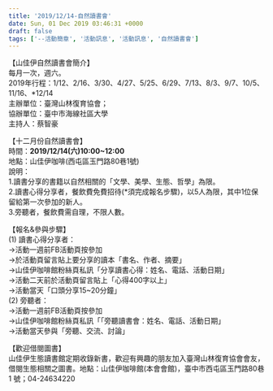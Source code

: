 ```yaml
---
title: '2019/12/14-自然讀書會'
date: Sun, 01 Dec 2019 03:46:31 +0000
draft: false
tags: ['--活動簡章', '活動訊息', '活動訊息', '自然讀書會']
---
```


【山佳伊自然讀書會簡介】  
每月一次，週六。  
2019年行程：1/12、2/16、3/30、4/27、5/25、6/29、7/13、8/3、9/7、10/5、11/16、\*12/14  
主辦單位：臺灣山林復育協會；  
協辦單位：臺中市海線社區大學  
主持人：蔡智豪

【十二月份自然讀書會】  
時間：**2019/12/14(六)10:00~12:00**  
地點：山佳伊咖啡(西屯區玉門路80巷1號)  
說明：  
1.讀書分享的書籍以自然相關的「文學、美學、生態、哲學」為限。  
2.讀書心得分享者，餐飲費免費招待(\*須完成報名步驟)，以5人為限，其中1位保留給第一次參加的新人。  
3.旁聽者，餐飲費需自理，不限人數。

【報名&參與步驟】  
(1) 讀書心得分享者：  
→活動一週前FB活動頁按參加  
→於活動頁留言貼上要分享的讀本「書名、作者、摘要」  
→山佳伊咖啡館粉絲頁私訊「分享讀書心得：姓名、電話、活動日期」  
→活動二天前於活動頁留言貼上「心得400字以上」  
→活動當天「口頭分享15~20分鐘」  
(2) 旁聽者：  
→活動一週前FB活動頁按參加  
→山佳伊咖啡館粉絲頁私訊「「旁聽讀書會：姓名、電話、活動日期」  
→活動當天參與「旁聽、交流、討論」

【歡迎借閱圖書】  
山佳伊生態讀書館定期收錄新書，歡迎有興趣的朋友加入臺灣山林復育協會會友，借閱生態相關之圖書。地點：山佳伊咖啡館(本會會館)，臺中市西屯區玉門路80巷1 號；04-24634220